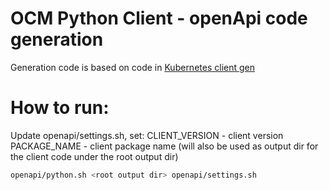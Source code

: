 # OCM Python Client - openApi code generation 

Generation code is based on code in [Kubernetes client gen ](https://github.com/kubernetes-client/gen)

# How to run:
Update openapi/settings.sh, set:
CLIENT_VERSION - client version
PACKAGE_NAME  - client package name (will also be used as output dir for the client code under the root output dir)

```bash
openapi/python.sh <root output dir> openapi/settings.sh
```
